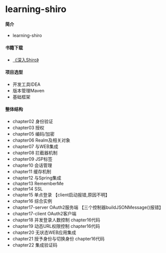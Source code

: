 # learning-shiro

#### 简介
 * learning-shiro
 
#### 书籍下载
 * <a href="http://download.csdn.net/download/it_lyd/10202852" target="_blank">《深入Shiro》</a>

#### 项目选型
* 开发工具IDEA
* 版本管理Maven
* 基础框架 

#### 整体结构
 *  chapter02 身份验证
 *  chapter03 授权
 *  chapter05 编码/加密
 *  chapter06 Realm及相关对象
 *  chapter07 与WEB集成
 *  chapter08 拦截器机制
 *  chapter09 JSP标签
 *  chapter10 会话管理
 *  chapter11 缓存机制
 *  chapter12 与Spring集成
 *  chapter13 RememberMe
 *  chapter14 SSL
 *  chapter15 单点登录 【client启动报错,原因不明】
 *  chapter16 综合实例
 *  chapter17-server OAuth2服务端 【三个控制器buildJSONMessage()报错】
 *  chapter17-client OAuth2客户端
 *  chapter18 并发登录人数控制 chapter16代码
 *  chapter19 动态URL权限控制 chapter16代码
 *  chapter20 无状态WEB应用集成
 *  chapter21 授予身份与切换身份 chapter16代码
 *  chapter22 集成验证码
